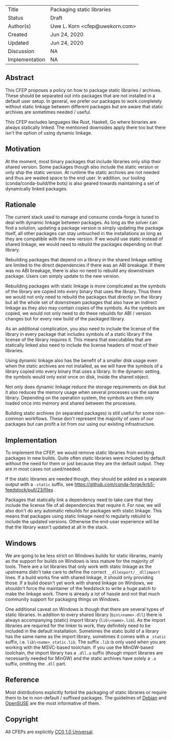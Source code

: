 
<table>
<tr><td> Title </td><td> Packaging static libraries </td>
<tr><td> Status </td><td> Draft </td></tr>
<tr><td> Author(s) </td><td> Uwe L. Korn &lt;cfep@uwekorn.com&gt;</td></tr>
<tr><td> Created </td><td> Jun 24, 2020</td></tr>
<tr><td> Updated </td><td> Jun 24, 2020</td></tr>
<tr><td> Discussion </td><td> NA </td></tr>
<tr><td> Implementation </td><td> NA </td></tr>
</table>

## Abstract

This CFEP proposes a policy on how to package static libraries / archives.
These should be separated out into packages that are not installed in a default user setup.
In general, we prefer our packages to work completely without static linkage between different packages but are aware that static archives are sometimes needed / useful.

This CFEP excludes languages like Rust, Haskell, Go where binaries are always statically linked.
The mentioned downsides apply there too but there isn't the option of using dynamic linkage.

## Motivation

At the moment, most binary packages that include libraries only ship their shared version.
Some packages though also include the static version or only ship the static version.
At runtime the static archives are not needed and thus are wasted space to the end user.
In addition, our tooling (conda/conda-build/the bots) is also geared towards maintaining a set of dynamically linked packages.

## Rationale

The current stack used to manage and consume conda-forge is tuned to deal with dynamic linkage between packages.
As long as the solver can find a solution, updating a package version is simply updating the package itself, all other packages can stay untouched in the installations as long as they are compatible with the new version.
If we would use static instead of shared linkage, we would need to rebuild the packages depending on that library.

Rebuilding packages that depend on a library in the shared linkage setting are limited to the direct dependencies if there was an ABI breakage.
If there was no ABI breakage, there is also no need to rebuild any downstream package.
Users can simply update to the new version.

Rebuilding packages with static linkage is more complicated as the symbols of the library are copied into every binary that uses the library.
Thus there we would not only need to rebuild the packages that directly on the library but all the whole set of downstream packages that also have an indirect linkage as they also may contain copies of the symbols.
As the symbols are copied, we would not only need to do these rebuilds for ABI / version changes but for every new build of the packaged library.

As an additional complication, you also need to include the license of the library in every package that includes symbols of a static library if the license of the library requires it.
This means that executables that are statically linked also need to include the license headers of most of their libraries.

Using dynamic linkage also has the benefit of a smaller disk usage even when the static archives are not installed, 
as we will have the symbols of a library copied into every binary that uses a library.
In the dynamic setting, the symbols would only exist once on disk, inside the shared object.

Not only does dynamic linkage reduce the storage requirements on disk but it also reduces the memory usage when several processes use the same library.
Depending on the operation system, the symbols are then only loaded once into memory and shared between the processes.

Building static archives (in separated packages) is still useful for some non-common workflows.
These don't represent the majority of uses of our packages but can profit a lot from our using our existing infrastructure.

## Implementation

To implement the CFEP, we would remove static libraries from existing packages in new builds.
Quite often static libraries were included by default without the need for them or just because they are the default output.
They are in most cases not used/needed.

If the static libraries are needed though, they should be added as a separate output with a `-static` suffix, see https://github.com/conda-forge/krb5-feedstock/pull/23/files .

Packages that statically link a dependency need to take care that they include the license file of all dependencies that require it.
For now, we will also don't do any automatic rebuilds for packages with static linkage.
This means that packages using static linkage need to regularly rebuild to include the updated versions.
Otherwise the end-user experience will be that the library wasn't updated at all in the stack.

## Windows

We are going to be less strict on Windows builds for static libraries, mainly as the support for builds on Windows is less mature for the majority of tools.
There are a lot libraries that only work with static linkage as the upstreams didn't take care to define the correct `__dllexport/__dllimport` lines.
If a build works fine with shared linkage, it should only providing those.
If a build doesn't yet work with shared linkage on Windows, we shouldn't force the maintainer of the feedstock to write a huge patch to make the linkage work.
There is already a lot of hassle and not that much community support for packaging things on Windows.

One additional caveat on Windows is though that there are several types of static libraries.
In addition to every shared library (`bin\<name>.dll`) there is always accompanying (static) import library (`lib\<name>.lib`).
As the import libraries are required for the linker to work, they definitely need to be included in the default installation.
Sometimes the static build of a library has the same name as the import library, sometimes it comes with a `_static` suffix, i.e. `lib\<name>_static.lib`.
The suffix `.lib` is only used when you are working with the MSVC-based toolchain.
If you use the MinGW-based toolchain, the import library has a `.dll.a` suffix (though import libraries are necessarily needed for MinGW) and the static archives have solely a `.a` suffix, omitting the `.dll` part.

## Reference

Most distributions explicitly forbid the packaging of static libraries or require them to be in non-default / suffixed packages.
The guidelines of [Debian](https://wiki.debian.org/StaticLinking) and [OpenSUSE](https://en.opensuse.org/openSUSE:Shared_library_packaging_policy) are the most informative of them.

## Copyright

All CFEPs are explicitly [CC0 1.0 Universal](https://creativecommons.org/publicdomain/zero/1.0/).
